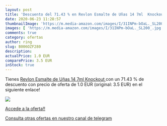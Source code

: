 ```yaml
---
layout: post
title: 'Descuento del 71.43 % en Revlon Esmalte de Uñas 14 7ml  Knockout '
date: 2020-06-23 11:28:57
thumbnailImage: 'https://m.media-amazon.com/images/I/31INPm-bOaL._SL200_.jpg'
images: [ 'https://m.media-amazon.com/images/I/31INPm-bOaL._SL200_.jpg' ]
comments: true
category: ofertas
author: ring
slug: B006OZF280
description:
actualPrice: 1.0 EUR
comparePrice: 3.5 EUR
inStock: true
---
```


Tienes [Revlon Esmalte de Uñas 14 7ml  Knockout ](https://www.amazon.com/dp/B006OZF280/?tag=redken08-20) con un 71.43 % de descuento con precio de oferta de 1.0 EUR (original: 3.5 EUR) en el siguiente enlace!

[![](https://m.media-amazon.com/images/I/31INPm-bOaL._SL200_.jpg)](https://www.amazon.com/dp/B006OZF280/?tag=redken08-20)

[Accede a la oferta!!](https://www.amazon.com/dp/B006OZF280/?tag=redken08-20)

[Consulta otras ofertas en nuestro canal de telegram](https://t.me/s/ofertas25)
